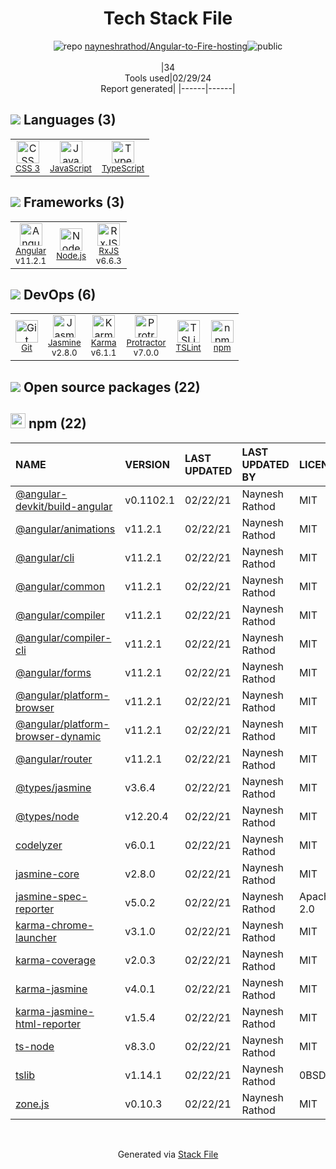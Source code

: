 <!--
&lt;--- Readme.md Snippet without images Start ---&gt;
## Tech Stack
nayneshrathod/Angular-to-Fire-hosting is built on the following main stack:

- [JavaScript](https://developer.mozilla.org/en-US/docs/Web/JavaScript) – Languages
- [TypeScript](http://www.typescriptlang.org) – Languages
- [Angular](https://angular.io) – Javascript MVC Frameworks
- [Node.js](http://nodejs.org/) – Frameworks (Full Stack)
- [RxJS](http://reactivex.io/rxjs/) – Concurrency Frameworks
- [Jasmine](http://jasmine.github.io/) – Javascript Testing Framework
- [Karma](http://karma-runner.github.io/) – Browser Testing
- [Protractor](http://angular.github.io/protractor) – Javascript Testing Framework
- [TSLint](https://github.com/palantir/tslint) – Code Review

Full tech stack [here](/techstack.md)

&lt;--- Readme.md Snippet without images End ---&gt;

&lt;--- Readme.md Snippet with images Start ---&gt;
## Tech Stack
nayneshrathod/Angular-to-Fire-hosting is built on the following main stack:

- <img width='25' height='25' src='https://img.stackshare.io/service/1209/javascript.jpeg' alt='JavaScript'/> [JavaScript](https://developer.mozilla.org/en-US/docs/Web/JavaScript) – Languages
- <img width='25' height='25' src='https://img.stackshare.io/service/1612/bynNY5dJ.jpg' alt='TypeScript'/> [TypeScript](http://www.typescriptlang.org) – Languages
- <img width='25' height='25' src='https://img.stackshare.io/service/3745/cb8U-gL6_400x400.jpg' alt='Angular'/> [Angular](https://angular.io) – Javascript MVC Frameworks
- <img width='25' height='25' src='https://img.stackshare.io/service/1011/n1JRsFeB_400x400.png' alt='Node.js'/> [Node.js](http://nodejs.org/) – Frameworks (Full Stack)
- <img width='25' height='25' src='https://img.stackshare.io/service/1796/984368.png' alt='RxJS'/> [RxJS](http://reactivex.io/rxjs/) – Concurrency Frameworks
- <img width='25' height='25' src='https://img.stackshare.io/service/831/7c0b595409af531b9cdeb07f8c513e8b.png' alt='Jasmine'/> [Jasmine](http://jasmine.github.io/) – Javascript Testing Framework
- <img width='25' height='25' src='https://img.stackshare.io/service/1420/TidYGd6a.png' alt='Karma'/> [Karma](http://karma-runner.github.io/) – Browser Testing
- <img width='25' height='25' src='https://img.stackshare.io/service/1754/protractor-logo1.png' alt='Protractor'/> [Protractor](http://angular.github.io/protractor) – Javascript Testing Framework
- <img width='25' height='25' src='https://img.stackshare.io/service/5561/303157.png' alt='TSLint'/> [TSLint](https://github.com/palantir/tslint) – Code Review

Full tech stack [here](/techstack.md)

&lt;--- Readme.md Snippet with images End ---&gt;
-->
<div align="center">

# Tech Stack File
![](https://img.stackshare.io/repo.svg "repo") [nayneshrathod/Angular-to-Fire-hosting](https://github.com/nayneshrathod/Angular-to-Fire-hosting)![](https://img.stackshare.io/public_badge.svg "public")
<br/><br/>
|34<br/>Tools used|02/29/24 <br/>Report generated|
|------|------|
</div>

## <img src='https://img.stackshare.io/languages.svg'/> Languages (3)
<table><tr>
  <td align='center'>
  <img width='36' height='36' src='https://img.stackshare.io/service/6727/css.png' alt='CSS 3'>
  <br>
  <sub><a href="https://developer.mozilla.org/en-US/docs/Web/CSS/CSS3">CSS 3</a></sub>
  <br>
  <sub></sub>
</td>

<td align='center'>
  <img width='36' height='36' src='https://img.stackshare.io/service/1209/javascript.jpeg' alt='JavaScript'>
  <br>
  <sub><a href="https://developer.mozilla.org/en-US/docs/Web/JavaScript">JavaScript</a></sub>
  <br>
  <sub></sub>
</td>

<td align='center'>
  <img width='36' height='36' src='https://img.stackshare.io/service/1612/bynNY5dJ.jpg' alt='TypeScript'>
  <br>
  <sub><a href="http://www.typescriptlang.org">TypeScript</a></sub>
  <br>
  <sub></sub>
</td>

</tr>
</table>

## <img src='https://img.stackshare.io/frameworks.svg'/> Frameworks (3)
<table><tr>
  <td align='center'>
  <img width='36' height='36' src='https://img.stackshare.io/service/3745/cb8U-gL6_400x400.jpg' alt='Angular'>
  <br>
  <sub><a href="https://angular.io">Angular</a></sub>
  <br>
  <sub>v11.2.1</sub>
</td>

<td align='center'>
  <img width='36' height='36' src='https://img.stackshare.io/service/1011/n1JRsFeB_400x400.png' alt='Node.js'>
  <br>
  <sub><a href="http://nodejs.org/">Node.js</a></sub>
  <br>
  <sub></sub>
</td>

<td align='center'>
  <img width='36' height='36' src='https://img.stackshare.io/service/1796/984368.png' alt='RxJS'>
  <br>
  <sub><a href="http://reactivex.io/rxjs/">RxJS</a></sub>
  <br>
  <sub>v6.6.3</sub>
</td>

</tr>
</table>

## <img src='https://img.stackshare.io/devops.svg'/> DevOps (6)
<table><tr>
  <td align='center'>
  <img width='36' height='36' src='https://img.stackshare.io/service/1046/git.png' alt='Git'>
  <br>
  <sub><a href="http://git-scm.com/">Git</a></sub>
  <br>
  <sub></sub>
</td>

<td align='center'>
  <img width='36' height='36' src='https://img.stackshare.io/service/831/7c0b595409af531b9cdeb07f8c513e8b.png' alt='Jasmine'>
  <br>
  <sub><a href="http://jasmine.github.io/">Jasmine</a></sub>
  <br>
  <sub>v2.8.0</sub>
</td>

<td align='center'>
  <img width='36' height='36' src='https://img.stackshare.io/service/1420/TidYGd6a.png' alt='Karma'>
  <br>
  <sub><a href="http://karma-runner.github.io/">Karma</a></sub>
  <br>
  <sub>v6.1.1</sub>
</td>

<td align='center'>
  <img width='36' height='36' src='https://img.stackshare.io/service/1754/protractor-logo1.png' alt='Protractor'>
  <br>
  <sub><a href="http://angular.github.io/protractor">Protractor</a></sub>
  <br>
  <sub>v7.0.0</sub>
</td>

<td align='center'>
  <img width='36' height='36' src='https://img.stackshare.io/service/5561/303157.png' alt='TSLint'>
  <br>
  <sub><a href="https://github.com/palantir/tslint">TSLint</a></sub>
  <br>
  <sub></sub>
</td>

<td align='center'>
  <img width='36' height='36' src='https://img.stackshare.io/service/1120/lejvzrnlpb308aftn31u.png' alt='npm'>
  <br>
  <sub><a href="https://www.npmjs.com/">npm</a></sub>
  <br>
  <sub></sub>
</td>

</tr>
</table>


## <img src='https://img.stackshare.io/group.svg' /> Open source packages (22)</h2>

## <img width='24' height='24' src='https://img.stackshare.io/service/1120/lejvzrnlpb308aftn31u.png'/> npm (22)

|NAME|VERSION|LAST UPDATED|LAST UPDATED BY|LICENSE|VULNERABILITIES|
|:------|:------|:------|:------|:------|:------|
|[@angular-devkit/build-angular](https://www.npmjs.com/@angular-devkit/build-angular)|v0.1102.1|02/22/21|Naynesh Rathod |MIT|N/A|
|[@angular/animations](https://www.npmjs.com/@angular/animations)|v11.2.1|02/22/21|Naynesh Rathod |MIT|N/A|
|[@angular/cli](https://www.npmjs.com/@angular/cli)|v11.2.1|02/22/21|Naynesh Rathod |MIT|N/A|
|[@angular/common](https://www.npmjs.com/@angular/common)|v11.2.1|02/22/21|Naynesh Rathod |MIT|N/A|
|[@angular/compiler](https://www.npmjs.com/@angular/compiler)|v11.2.1|02/22/21|Naynesh Rathod |MIT|N/A|
|[@angular/compiler-cli](https://www.npmjs.com/@angular/compiler-cli)|v11.2.1|02/22/21|Naynesh Rathod |MIT|N/A|
|[@angular/forms](https://www.npmjs.com/@angular/forms)|v11.2.1|02/22/21|Naynesh Rathod |MIT|N/A|
|[@angular/platform-browser](https://www.npmjs.com/@angular/platform-browser)|v11.2.1|02/22/21|Naynesh Rathod |MIT|N/A|
|[@angular/platform-browser-dynamic](https://www.npmjs.com/@angular/platform-browser-dynamic)|v11.2.1|02/22/21|Naynesh Rathod |MIT|N/A|
|[@angular/router](https://www.npmjs.com/@angular/router)|v11.2.1|02/22/21|Naynesh Rathod |MIT|N/A|
|[@types/jasmine](https://www.npmjs.com/@types/jasmine)|v3.6.4|02/22/21|Naynesh Rathod |MIT|N/A|
|[@types/node](https://www.npmjs.com/@types/node)|v12.20.4|02/22/21|Naynesh Rathod |MIT|N/A|
|[codelyzer](https://www.npmjs.com/codelyzer)|v6.0.1|02/22/21|Naynesh Rathod |MIT|N/A|
|[jasmine-core](https://www.npmjs.com/jasmine-core)|v2.8.0|02/22/21|Naynesh Rathod |MIT|N/A|
|[jasmine-spec-reporter](https://www.npmjs.com/jasmine-spec-reporter)|v5.0.2|02/22/21|Naynesh Rathod |Apache-2.0|N/A|
|[karma-chrome-launcher](https://www.npmjs.com/karma-chrome-launcher)|v3.1.0|02/22/21|Naynesh Rathod |MIT|N/A|
|[karma-coverage](https://www.npmjs.com/karma-coverage)|v2.0.3|02/22/21|Naynesh Rathod |MIT|N/A|
|[karma-jasmine](https://www.npmjs.com/karma-jasmine)|v4.0.1|02/22/21|Naynesh Rathod |MIT|N/A|
|[karma-jasmine-html-reporter](https://www.npmjs.com/karma-jasmine-html-reporter)|v1.5.4|02/22/21|Naynesh Rathod |MIT|N/A|
|[ts-node](https://www.npmjs.com/ts-node)|v8.3.0|02/22/21|Naynesh Rathod |MIT|N/A|
|[tslib](https://www.npmjs.com/tslib)|v1.14.1|02/22/21|Naynesh Rathod |0BSD|N/A|
|[zone.js](https://www.npmjs.com/zone.js)|v0.10.3|02/22/21|Naynesh Rathod |MIT|N/A|

<br/>
<div align='center'>

Generated via [Stack File](https://github.com/marketplace/stack-file)

